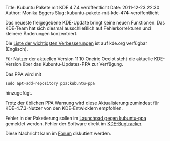 Title: Kubuntu Pakete mit KDE 4.7.4 veröffentlicht
Date: 2011-12-23 22:30
Author: Monika Eggers
Slug: kubuntu-pakete-mit-kde-474-veroffentlicht

Das neueste freigegebene KDE-Update bringt keine neuen Funktionen. Das
KDE-Team hat sich diesmal ausschließlich auf Fehlerkorrekturen und
kleinere Änderungen konzentriert.


Die [Liste der wichtigsten
Verbesserungen](http://www.kde.org/announcements/changelogs/changelog4_7_3to4_7_4.php)
ist auf kde.org verfügbar (Englisch).


Für Nutzer der aktuellen Version 11.10 Oneiric Ocelot steht die aktuelle
KDE-Version über das Kubuntu-Updates-PPA zur Verfügung.


Das PPA wird mit


``` {.shell}
sudo apt-add-repository ppa:kubuntu-ppa
```

hinzugefügt.


Trotz der üblichen PPA Warnung wird diese Aktualisierung zumindest für
KDE-4.7.3-Nutzer von den KDE-Entwicklern empfohlen.


Fehler in der Paketierung sollen im [Launchpad gegen
kubuntu-ppa](https://bugs.launchpad.net/kubuntu-ppa) gemeldet werden.
Fehler der Software direkt im
[KDE-Bugtracker](http://bugs.kde.org/).


Diese Nachricht kann im
[Forum](http://forum.kubuntu-de.org/index.php?board=1.0) diskutiert
werden.



